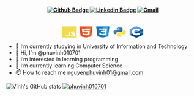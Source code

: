 <h4 align="center">

[![Github Badge](https://img.shields.io/badge/-Facebook-blue?style=for-the-badge&logo=Facebook&logoColor=white&link=https://github.com/phuvinh010701)](https://www.facebook.com/phuvinh0107/)
[![Linkedin Badge](https://img.shields.io/badge/-Linkedin-blue?style=for-the-badge&logo=Linkedin&logoColor=white&link=https://github.com/phuvinh010701)](https://www.linkedin.com/in/vinhnguyenphu0107/)
[![Gmail](https://img.shields.io/badge/-Gmail-%23333?style=for-the-badge&logo=gmail&logoColor=white)](mailto:contatorafaballerini@gmail.com)

</h4>

<div align="center" style="display: inline_block"><br>
  <img align="center" alt="Rafa-Js" height="30" width="40" src="https://raw.githubusercontent.com/devicons/devicon/master/icons/javascript/javascript-plain.svg">
  <img align="center" alt="Rafa-HTML" height="30" width="40" src="https://raw.githubusercontent.com/devicons/devicon/master/icons/html5/html5-original.svg">
  <img align="center" alt="Rafa-CSS" height="30" width="40" src="https://raw.githubusercontent.com/devicons/devicon/master/icons/css3/css3-original.svg">
  <img align="center" alt="Rafa-Python" height="30" width="40" src="https://raw.githubusercontent.com/devicons/devicon/master/icons/python/python-original.svg">
  <img align="center" alt="Rafa-Python" height="30" width="40" src="https://raw.githubusercontent.com/devicons/devicon/master/icons/cplusplus/cplusplus-original.svg">
</div>
  


- 🔭 I’m currently studying in University of Information and Technology
- 👋 Hi, I’m @phuvinh010701
- 👀 I’m interested in learning programming
- 🌱 I’m currently learning Computer Science
- 📫 How to reach me nguyenphuvinh01@gmail.com

![Vinh's GitHub stats](https://github-readme-stats.vercel.app/api?username=phuvinh010701&show_icons=true&theme=tokyonight)
[![phuvinh010701](https://github-readme-stats.vercel.app/api/top-langs/?username=phuvinh010701&hide=html&layout=compact=true&theme=tokyonight)](https://github.com/phuvinh010701/)
<!---
phuvinh010701/phuvinh010701 is a ✨ special ✨ repository because its `README.md` (this file) appears on your GitHub profile.
You can click the Preview link to take a look at your changes.
--->
